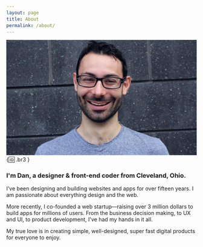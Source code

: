 ```yaml
---
layout: page
title: About
permalink: /about/
---
```


![This is me!](/img/about/dan-klammer.jpg){:id: .br3 }

### **I'm Dan, a designer &amp; front-end coder from Cleveland, Ohio.**

I’ve been designing and building websites and apps for over fifteen years. I am passionate about everything design and the web.

More recently, I co-founded a web startup&mdash;raising over 3 million dollars to build apps for millions of users. From the business decision making, to UX and UI, to product development, I've had my hands in it all.

My true love is in creating simple, well-designed, super fast digital products for everyone to enjoy.